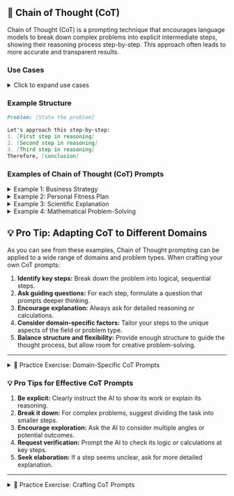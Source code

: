 ## 🧠 Chain of Thought (CoT)

Chain of Thought (CoT) is a prompting technique that encourages language models to break down complex problems into explicit intermediate steps, showing their reasoning process step-by-step. This approach often leads to more accurate and transparent results.

### Use Cases

<details>
<summary>Click to expand use cases</summary>

1. **Mathematical problem-solving:** Helps in showing each calculation step
2. **Logical reasoning tasks:** Useful for deductive or inductive reasoning processes
3. **Multi-step analysis:** Breaks down complex scenarios into manageable parts in business or scientific contexts
4. **Novel problem-solving scenarios:** Applies structured thinking to unfamiliar situations
5. **Quick analysis:** Provides a framework for rapid assessment of new information
6. **Generalizing reasoning skills:** Helps in applying logical thinking across various domains

</details>

### Example Structure

```markdown
Problem: [State the problem]

Let's approach this step-by-step:
1. [First step in reasoning]
2. [Second step in reasoning]
3. [Third step in reasoning]
Therefore, [conclusion]
```

### Examples of Chain of Thought (CoT) Prompts

<details>
<summary>Example 1: Business Strategy</summary>

```markdown
**Prompt:** Use Zero-Shot Chain of Thought to develop a strategy for entering a new market we've never operated in before. Consider factors like market research, competitor analysis, and potential challenges. Let's approach this step-by-step:

1. What are the key components we need to consider when entering a new market?
2. How should we conduct comprehensive market research for this unfamiliar territory?
3. What methods can we use to analyze competitors in this new market?
4. What potential challenges might we face, and how can we prepare for them?
5. How can we leverage our existing strengths in this new context?
6. What metrics should we use to measure success in this new market?
7. How can we create a timeline for market entry, considering all these factors?

Please think through each step carefully, providing detailed reasoning for your suggestions.
```

</details>

<details>
<summary>Example 2: Personal Fitness Plan</summary>

```markdown
**Prompt:** Apply Zero-Shot Chain of Thought to create a personal fitness plan, taking into account my current fitness level, available resources, and long-term health goals. Let's consider the following steps:

1. How should we assess my current fitness level accurately?
2. What are the key components of a comprehensive fitness plan?
3. How can we incorporate my available resources into the plan?
4. What short-term and long-term health goals should we set, and why?
5. How can we design a progressive plan that adapts as my fitness improves?
6. What potential obstacles might I face, and how can we plan to overcome them?
7. How should we measure progress and adjust the plan accordingly?

Please provide detailed reasoning for each step of the plan development process.
```

</details>

<details>
<summary>Example 3: Scientific Explanation</summary>

```markdown
**Prompt:** Explain the process of photosynthesis step-by-step, detailing the role of each component involved. Let's break down the process of photosynthesis step-by-step:

1. What initiates the process of photosynthesis?
2. What are the main components involved in photosynthesis, and what role does each play?
3. How does light energy get converted into chemical energy?
4. What happens during the light-dependent reactions?
5. How do the light-independent reactions (Calvin cycle) work?
6. What are the final products of photosynthesis, and how are they used by the plant?
7. How does the process of photosynthesis impact the global ecosystem?

For each step, please explain the underlying mechanisms and their significance in detail.
```

</details>

<details>
<summary>Example 4: Mathematical Problem-Solving</summary>

```markdown
**Prompt:** Describe the logical steps to solve this word problem: If a train travels 120 miles in 2 hours, how long will it take to travel 450 miles at the same speed? Let's solve this word problem logically:

1. What information is given in the problem?
2. What is the question asking us to find?
3. How can we use the given information to set up an equation?
4. What mathematical concept can we apply to solve this problem?
5. How do we calculate the train's speed using the given information?
6. Once we know the speed, how can we use it to find the time for the longer journey?
7. What units should our final answer be in, and why?

Please show your reasoning for each step, including any calculations or formulas used.
```

</details>

## 💡 Pro Tip: Adapting CoT to Different Domains

As you can see from these examples, Chain of Thought prompting can be applied to a wide range of domains and problem types. When crafting your own CoT prompts:

1. **Identify key steps:** Break down the problem into logical, sequential steps.
2. **Ask guiding questions:** For each step, formulate a question that prompts deeper thinking.
3. **Encourage explanation:** Always ask for detailed reasoning or calculations.
4. **Consider domain-specific factors:** Tailor your steps to the unique aspects of the field or problem type.
5. **Balance structure and flexibility:** Provide enough structure to guide the thought process, but allow room for creative problem-solving.

---

<details>
<summary>📝 Practice Exercise: Domain-Specific CoT Prompts</summary>

```markdown
1. Choose a complex problem or concept from your field of expertise or interest.
2. Create a Chain of Thought prompt for this problem, following the structure of the examples above.
3. Include 5-7 guiding questions that break down the problem into logical steps.
4. Test your prompt with an AI model and evaluate the response.
5. Share your prompt, the AI's response, and your reflections on the effectiveness of your CoT structure in the comments below.

This exercise will help you apply Chain of Thought prompting to your specific area of interest or expertise.
```

</details>

### 💡 Pro Tips for Effective CoT Prompts

1. **Be explicit:** Clearly instruct the AI to show its work or explain its reasoning.
2. **Break it down:** For complex problems, suggest dividing the task into smaller steps.
3. **Encourage exploration:** Ask the AI to consider multiple angles or potential outcomes.
4. **Request verification:** Prompt the AI to check its logic or calculations at key steps.
5. **Seek elaboration:** If a step seems unclear, ask for more detailed explanation.

---

<details>
<summary>📝 Practice Exercise: Crafting CoT Prompts</summary>

1. Choose a complex problem from your field of interest or daily life.
2. Write a CoT prompt that guides the AI to break down the problem into logical steps.
3. Test your prompt with an AI model and evaluate the response.
4. Refine your prompt to improve the clarity and depth of the AI's reasoning.
5. Share your original prompt, the AI's response, and your refined version in the comments below.

This exercise will help you master the art of creating effective Chain of Thought prompts for various scenarios.

</details>
